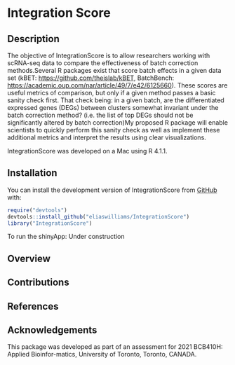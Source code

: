 
<!-- README.md is generated from README.Rmd. Please edit that file -->

# Integration Score

<!-- badges: start -->
<!-- badges: end -->

## Description

The objective of IntegrationScore is to allow researchers working with
scRNA-seq data to compare the effectiveness of batch correction
methods.Several R packages exist that score batch effects in a given
data set (kBET: <https://github.com/theislab/kBET>, BatchBench:
<https://academic.oup.com/nar/article/49/7/e42/6125660>). These scores
are useful metrics of comparison, but only if a given method passes a
basic sanity check first. That check being: in a given batch, are the
differentiated expressed genes (DEGs) between clusters somewhat
invariant under the batch correction method? (i.e. the list of top DEGs
should not be significantly altered by batch correction)My proposed R
package will enable scientists to quickly perform this sanity check as
well as implement these additional metrics and interpret the results
using clear visualizations.

IntegrationScore was developed on a Mac using R 4.1.1.

## Installation

You can install the development version of IntegrationScore from
[GitHub](https://github.com/) with:

``` r
require("devtools")
devtools::install_github("eliaswilliams/IntegrationScore")
library("IntegrationScore")
```

To run the shinyApp: Under construction

## Overview

## Contributions

## References

## Acknowledgements

This package was developed as part of an assessment for 2021 BCB410H:
Applied Bioinfor-matics, University of Toronto, Toronto, CANADA.
